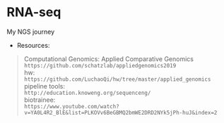 # RNA-seq
My NGS journey  
*  Resources:  
>Computational Genomics: Applied Comparative Genomics  
```https://github.com/schatzlab/appliedgenomics2019```  
hw:  
```https://github.com/LuchaoQi/hw/tree/master/applied_genomics```  
pipeline tools:  
```http://education.knoweng.org/sequenceng/```  
biotrainee:  
```https://www.youtube.com/watch?v=YA0L4R2_BlE&list=PLKOVv6BeGBMQ2bmWE2DRD2NYk5jPh-huJ&index=2```  

